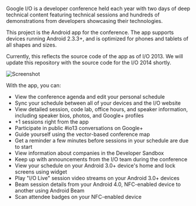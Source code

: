 Google I/O is a developer conference held each year with two days of deep
technical content featuring technical sessions and hundreds of demonstrations
from developers showcasing their technologies.

This project is the Android app for the conference. The app supports devices
running Android 2.3.3+, and is optimized for phones and tablets of all shapes
and sizes.

Currently, this reflects the source code of the app as of I/O 2013.
We will update this repository with the source code for the I/O 2014 shortly.

![Screenshot](https://iosched.googlecode.com/git/art/hero.png)

With the app, you can:

- View the conference agenda and edit your personal schedule
- Sync your schedule between all of your devices and the I/O website
- View detailed session, code lab, office hours, and speaker information,
  including speaker bios, photos, and Google+ profiles
- +1 sessions right from the app
- Participate in public #io13 conversations on Google+
- Guide yourself using the vector-based conference map
- Get a reminder a few minutes before sessions in your schedule are due to
  start
- View information about companies in the Developer Sandbox
- Keep up with announcements from the I/O team during the conference
- View your schedule on your Android 3.0+ device's home and lock screens using
  widget
- Play "I/O Live" session video streams on your Android 3.0+ devices
- Beam session details from your Android 4.0, NFC-enabled device to another
  using Android Beam
- Scan attendee badges on your NFC-enabled device
